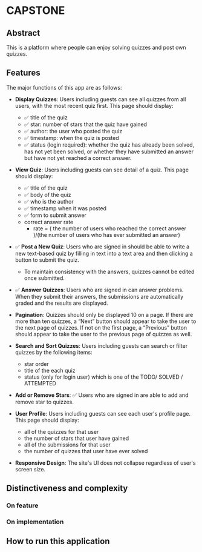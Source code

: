 # CAPSTONE

## Abstract

This is a platform where people can enjoy solving quizzes and post own quizzes.

## Features

The major functions of this app are as follows:

* **Display Quizzes**: Users including guests can see all quizzes from all users, with the most recent quiz first. This page should display:
  * ✅ title of the quiz
  * ✅ star: number of stars that the quiz have gained
  * ✅ author: the user who posted the quiz
  * ✅ timestamp: when the quiz is posted
  * ✅ status (login required): whether the quiz has already been solved, has not yet been solved, or whether they have submitted an answer but have not yet reached a correct answer.

* **View Quiz**: Users including guests can see detail of a quiz. This page should display:
  * ✅ title of the quiz
  * ✅ body of the quiz
  * ✅ who is the author
  * ✅ timestamp when it was posted
  * ✅ form to submit answer
  * correct answer rate
    * rate = ( the number of users who reached the correct answer )/(the number of users who has ever submitted an answer)

* ✅ **Post a New Quiz**: Users who are signed in should be able to write a new text-based quiz by filling in text into a text area and then clicking a button to submit the quiz.
  * To maintain consistency with the answers, quizzes cannot be edited once submitted.

* ✅ **Answer Quizzes**: Users who are signed in can answer problems. When they submit their answers, the submissions are automatically graded and the results are displayed.

* **Pagination**: Quizzes should only be displayed 10 on a page. If there are more than ten quizzes, a “Next” button should appear to take the user to the next page of quizzes. If not on the first page, a “Previous” button should appear to take the user to the previous page of quizzes as well.

* **Search and Sort Quizzes**: Users including guests can search or filter quizzes by the following items:
  * star order
  * title of the each quiz
  * status (only for login user) which is one of the TODO/ SOLVED / ATTEMPTED

* **Add or Remove Stars**: ✅ Users who are signed in are able to add and remove star to quizzes.

* **User Profile**: Users including guests can see each user's profile page. This page should display:
  * all of the quizzes for that user
  * the number of stars that user have gained
  * all of the submissions for that user
  * the number of quizzes that user have ever solved

* **Responsive Design**: The site's UI does not collapse regardless of user's screen size.

## Distinctiveness and complexity

### On feature

### On implementation

## How to run this application
